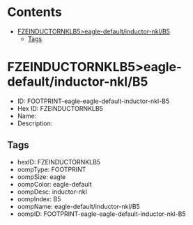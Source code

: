 



Contents
========

* [FZEINDUCTORNKLB5>eagle-default/inductor-nkl/B5](#fzeinductornklb5eagle-defaultinductor-nklb5)
	* [Tags](#tags)

# FZEINDUCTORNKLB5>eagle-default/inductor-nkl/B5

- ID: FOOTPRINT-eagle-eagle-default-inductor-nkl-B5
- Hex ID: FZEINDUCTORNKLB5
- Name: 
- Description: 

## Tags

- hexID: FZEINDUCTORNKLB5
- oompType: FOOTPRINT
- oompSize: eagle
- oompColor: eagle-default
- oompDesc: inductor-nkl
- oompIndex: B5
- oompName: eagle-default/inductor-nkl/B5
- oompID: FOOTPRINT-eagle-eagle-default-inductor-nkl-B5
